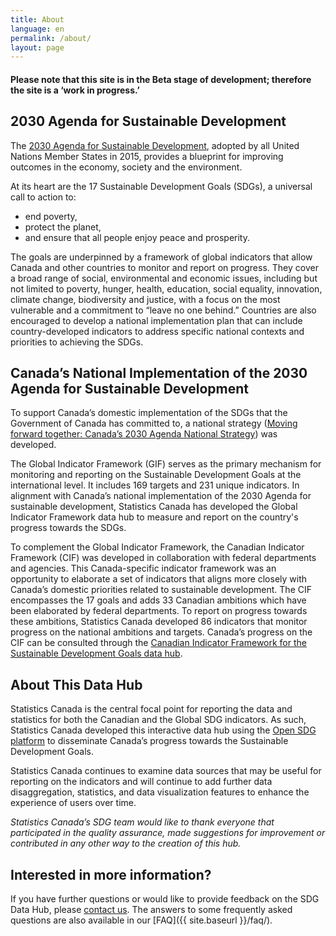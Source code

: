 ```yaml
---
title: About
language: en
permalink: /about/
layout: page
---
```


#### Please note that this site is in the Beta stage of development; therefore the site is a ‘work in progress.’

## 2030 Agenda for Sustainable Development
The <a href="https://sdgs.un.org/2030agenda">2030 Agenda for Sustainable Development</a>, adopted by all United Nations Member States in 2015, provides a blueprint for improving outcomes in the economy, society and the environment. 

At its heart are the 17 Sustainable Development Goals (SDGs), a universal call to action to:
* end poverty,
* protect the planet,
* and ensure that all people enjoy peace and prosperity.

The goals are underpinned by a framework of global indicators that allow Canada and other countries to monitor and report on progress. They cover a broad range of social, environmental and economic issues, including but not limited to poverty, hunger, health, education, social equality, innovation, climate change, biodiversity and justice, with a focus on the most vulnerable and a commitment to “leave no one behind.” Countries are also encouraged to develop a national implementation plan that can include country-developed indicators to address specific national contexts and priorities to achieving the SDGs.

## Canada’s National Implementation of the 2030 Agenda for Sustainable Development
To support Canada’s domestic implementation of the SDGs that the Government of Canada has committed to, a national strategy (<a href="https://www.canada.ca/en/employment-social-development/programs/agenda-2030/moving-forward.html">Moving forward together: Canada’s 2030 Agenda National Strategy</a>) was developed.

The Global Indicator Framework (GIF) serves as the primary mechanism for monitoring and reporting on the Sustainable Development Goals at the international level. It includes 169 targets and 231 unique indicators. In alignment with Canada’s national implementation of the 2030 Agenda for sustainable development, Statistics Canada has developed the Global Indicator Framework data hub to measure and report on the country's progress towards the SDGs.

To complement the Global Indicator Framework, the Canadian Indicator Framework (CIF) was developed in collaboration with federal departments and agencies. This Canada-specific indicator framework was an opportunity to elaborate a set of indicators that aligns more closely with Canada’s domestic priorities related to sustainable development. The CIF encompasses the 17 goals and adds 33 Canadian ambitions which have been elaborated by federal departments. To report on progress towards these ambitions, Statistics Canada developed 86 indicators that monitor progress on the national ambitions and targets. Canada’s progress on the CIF can be consulted through the <a href="https://sdgcif-data-canada-oddcic-donnee.github.io/">Canadian Indicator Framework for the Sustainable Development Goals data hub</a>.

## About This Data Hub
Statistics Canada is the central focal point for reporting the data and statistics for both the Canadian and the Global SDG indicators. As such, Statistics Canada developed this interactive data hub using the <a href="https://open-sdg.org/">Open SDG platform</a> to disseminate Canada’s progress towards the Sustainable Development Goals.

Statistics Canada continues to examine data sources that may be useful for reporting on the indicators and will continue to add further data disaggregation, statistics, and data visualization features to enhance the experience of users over time.

<em>Statistics Canada’s SDG team would like to thank everyone that participated in the quality assurance, made suggestions for improvement or contributed in any other way to the creation of this hub.</em>


## Interested in more information?
If you have further questions or would like to provide feedback on the SDG Data Hub, please <a href="mailto:statcan.sdg-odd.statcan@statcan.gc.ca">contact us</a>. The answers to some frequently asked questions are also available in our [FAQ]({{ site.baseurl }}/faq/).